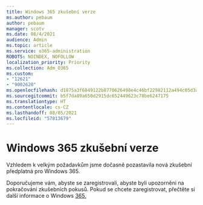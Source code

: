 ```yaml
---
title: Windows 365 zkušební verze
ms.author: pebaum
author: pebaum
manager: scotv
ms.date: 08/4/2021
audience: Admin
ms.topic: article
ms.service: o365-administration
ROBOTS: NOINDEX, NOFOLLOW
localization_priority: Priority
ms.collection: Adm_O365
ms.custom:
- "12621"
- "9002620"
ms.openlocfilehash: d1875a3f6849122b8770626498e4c46bf22982112a494c05d3acf0c313f2fa46
ms.sourcegitcommit: b5f7da89a650d2915dc652449623c78be6247175
ms.translationtype: HT
ms.contentlocale: cs-CZ
ms.lasthandoff: 08/05/2021
ms.locfileid: "57813679"
---
```

# <a name="windows-365-trial-availability"></a>Windows 365 zkušební verze

Vzhledem k velkým požadavkům jsme dočasně pozastavila nová zkušební předplatná pro Windows 365.

Doporučujeme vám, abyste se zaregistrovali, abyste byli upozorněni na pokračování zkušebních pokusů. Pokud se chcete zaregistrovat, přečtěte si další informace o Windows [365.](https://aka.ms/Win365InfoNotification)